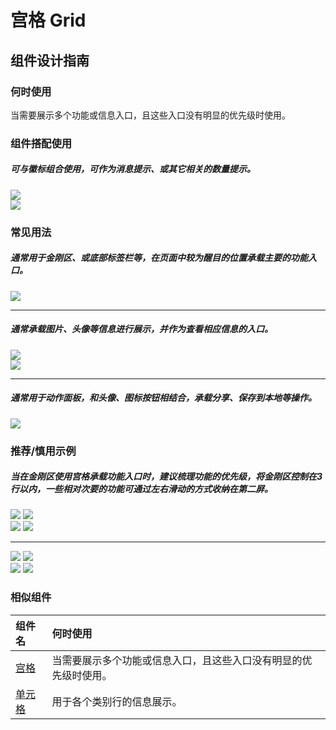 # 宫格 Grid

## 组件设计指南

### 何时使用

当需要展示多个功能或信息入口，且这些入口没有明显的优先级时使用。

### 组件搭配使用

##### 可与徽标组合使用，可作为消息提示、或其它相关的数量提示。

<div class="legend">
  <div class="item">
    <img src="https://oteam-tdesign-1258344706.cos.ap-guangzhou.myqcloud.com/site/design/mobile-guide/Tabs1-1.png" />
  </div>

  <div class="item">
    <img src="https://oteam-tdesign-1258344706.cos.ap-guangzhou.myqcloud.com/site/design/mobile-guide/Tabs1-2.png" />
  </div>
</div>

### 常见用法

##### 通常用于金刚区、或底部标签栏等，在页面中较为醒目的位置承载主要的功能入口。

<div class="item">
  <img src="https://oteam-tdesign-1258344706.cos.ap-guangzhou.myqcloud.com/site/design/mobile-guide/Tabs2.png" />
</div>

<hr />

##### 通常承载图片、头像等信息进行展示，并作为查看相应信息的入口。

<div class="legend">
  <div class="item">
    <img src="https://oteam-tdesign-1258344706.cos.ap-guangzhou.myqcloud.com/site/design/mobile-guide/Tabs1-1.png" />
  </div>

  <div class="item">
    <img src="https://oteam-tdesign-1258344706.cos.ap-guangzhou.myqcloud.com/site/design/mobile-guide/Tabs1-2.png" />
  </div>
</div>

<hr />

##### 通常用于动作面板，和头像、图标按钮相结合，承载分享、保存到本地等操作。

<div class="item">
  <img src="https://oteam-tdesign-1258344706.cos.ap-guangzhou.myqcloud.com/site/design/mobile-guide/Tabs2.png" />
</div>


### 推荐/慎用示例

##### 当在金刚区使用宫格承载功能入口时，建议梳理功能的优先级，将金刚区控制在3行以内，一些相对次要的功能可通过左右滑动的方式收纳在第二屏。

<div class="legend">
  <div class="item">
    <img src="https://oteam-tdesign-1258344706.cos.ap-guangzhou.myqcloud.com/site/design/mobile-guide/Tabs4-1.png" />
    <img class="tag" src="https://oteam-tdesign-1258344706.cos.ap-guangzhou.myqcloud.com/site/doc/good.png" />
  </div>

  <div class="item">
    <img src="https://oteam-tdesign-1258344706.cos.ap-guangzhou.myqcloud.com/site/design/mobile-guide/Tabs4-2.png" />
    <img class="tag" src="https://oteam-tdesign-1258344706.cos.ap-guangzhou.myqcloud.com/site/doc/bad.png" />
  </div>
</div>

<hr />

<div class="legend">
  <div class="item">
    <img src="https://oteam-tdesign-1258344706.cos.ap-guangzhou.myqcloud.com/site/design/mobile-guide/Tabs4-1.png" />
    <img class="tag" src="https://oteam-tdesign-1258344706.cos.ap-guangzhou.myqcloud.com/site/doc/good.png" />
  </div>

  <div class="item">
    <img src="https://oteam-tdesign-1258344706.cos.ap-guangzhou.myqcloud.com/site/design/mobile-guide/Tabs4-2.png" />
    <img class="tag" src="https://oteam-tdesign-1258344706.cos.ap-guangzhou.myqcloud.com/site/doc/bad.png" />
  </div>
</div>



### 相似组件

| 组件名 | 何时使用                             |
| :----- | :----------------------------------- |
| [宫格](./grid) | 当需要展示多个功能或信息入口，且这些入口没有明显的优先级时使用。|
| [单元格](./cell) |用于各个类别行的信息展示。|
